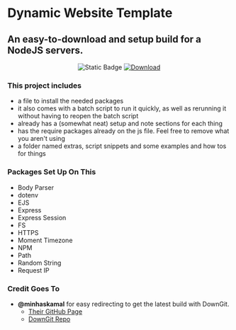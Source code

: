 # Dynamic Website Template

## An easy-to-download and setup build for a NodeJS servers.

<p align="center">  <img src="https://img.shields.io/badge/Latest_Version-1.0.5-red?labelColor=2a2a2a" alt="Static Badge"> <a href="http://dwt.gavs.xyz/gen">  <img src="https://img.shields.io/badge/Download_Latest_Version-%E2%96%BC-red?labelColor=2a2a2a" alt="Download"> </a> </p>

### This project includes 
* a file to install the needed packages
* it also comes with a batch script to run it quickly, as well as rerunning it without having to reopen the batch script
* already has a (somewhat neat) setup and note sections for each thing
* has the require packages already on the js file. Feel free to remove what you aren't using
* a folder named extras, script snippets and some examples and how tos for things 

### Packages Set Up On This
* Body Parser
* dotenv
* EJS
* Express
* Express Session
* FS
* HTTPS
* Moment Timezone	
* NPM
* Path
* Random String
* Request IP

###  Credit Goes To
* **@minhaskamal** for easy redirecting to get the latest build with DownGit. 
  * [Their GitHub Page]("https://github.com/minhaskamal")
  * [DownGit Repo]("https://github.com/MinhasKamal/DownGit")
